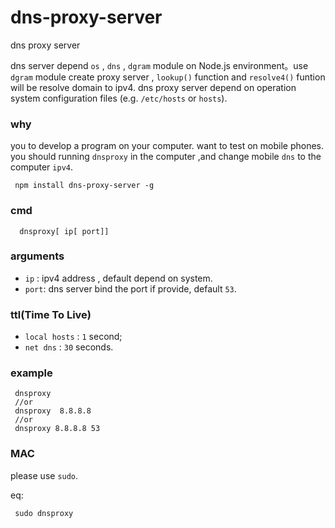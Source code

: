 # dns-proxy-server
dns proxy server

dns server depend `os` , `dns` , `dgram` module on  Node.js environment。use `dgram` module create proxy server , 
`lookup()` function  and `resolve4()` funtion will be resolve domain to ipv4. 
dns proxy server depend on operation system configuration files (e.g. `/etc/hosts` or `hosts`).

### why
you to develop a program on your computer. want to test on mobile phones. 
you should running `dnsproxy` in the computer ,and change mobile `dns` to the computer `ipv4`.

```
 npm install dns-proxy-server -g
```

### cmd

```
  dnsproxy[ ip[ port]]
```

### arguments

* `ip` : ipv4 address , default depend on system.
* `port`: dns server bind the port if provide, default `53`.

### ttl(Time To Live)

* `local hosts` : `1` second;
* `net dns` : `30` seconds.

### example

```
 dnsproxy
 //or
 dnsproxy  8.8.8.8
 //or
 dnsproxy 8.8.8.8 53
```


### MAC
please use `sudo`.

eq:
```
 sudo dnsproxy
```